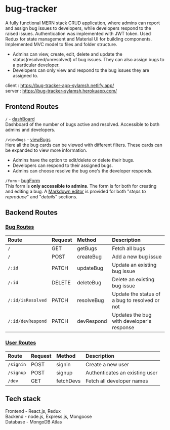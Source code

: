 # bug-tracker
A fully functional MERN stack CRUD application, where admins can report and assign bug issues to developers, while developers respond to the raised issues. 
Authentication was implemented with JWT token. Used Redux for state management and Material UI for building components. Implemented MVC model to files and folder structure.
- Admins can view, create, edit, delete and update the status(resolved/unresolved) of bug issues. They can also assign bugs to a particular developer.
- Developers can only view and respond to the bug issues they are assigned to.

client : https://bug-tracker-app-sylamsh.netlify.app/  
server : https://bug-tracker-sylamsh.herokuapp.com/

## Frontend Routes

`/` - [dashBoard](https://github.com/Sylamsh/bug-tracker/blob/main/frontend/src/Views/Pages/dashBoard.jsx)  
Dashboard of the number of bugs active and resolved. Accessible to both admins and developers.

`/viewBugs` - [viewBugs](https://github.com/Sylamsh/bug-tracker/blob/main/frontend/src/Views/Pages/viewBugs.jsx)  
Here all the bug cards can be viewed with different filters. These cards can be expanded to view more information.
- Admins have the option to edit/delete or delete their bugs.
- Developers can respond to their assigned bugs.
- Admins can choose resolve the bug one's the developer responds.
 
`/form` - [bugForm](https://github.com/Sylamsh/bug-tracker/blob/main/frontend/src/Views/Pages/bugForm.jsx)  
This form is **only accessible to admins**. The form is for both for creating and editing a bug. A [Markdown editor](https://github.com/uiwjs/react-md-editor) is provided for both "_steps to reproduce_" and "_details_" sections.

## Backend Routes

### [Bug Routes](https://github.com/Sylamsh/bug-tracker/blob/main/backend/Routes/bugRoutes.js)
| Route  | Request  | Method | Description |
| :----- |:-------- | :----- | :---------- |
| `/` | GET | getBugs | Fetch all bugs |
| `/` | POST | createBug | Add a new bug issue |
| `/:id` | PATCH | updateBug | Update an existing bug issue |
| `/:id` | DELETE | deleteBug | Delete an existing bug issue |
|`/:id/isResolved` | PATCH | resolveBug | Update the status of a bug to resolved or not |
| `/:id/devRespond` | PATCH | devRespond | Updates the bug with developer's response |

### [User Routes](https://github.com/Sylamsh/bug-tracker/blob/main/backend/Routes/userRoutes.js)
| Route  | Request  | Method | Description |
| :----- |:-------- | :----- | :---------- |
| `/signin` | POST | signin | Create a new user |
| `/signup` | POST | signup | Authenticates an existing user |
| `/dev` | GET | fetchDevs | Fetch all developer names |

## Tech stack

Frontend - React.js, Redux  
Backend - node.js, Express.js, Mongoose  
Database - MongoDB Atlas  
